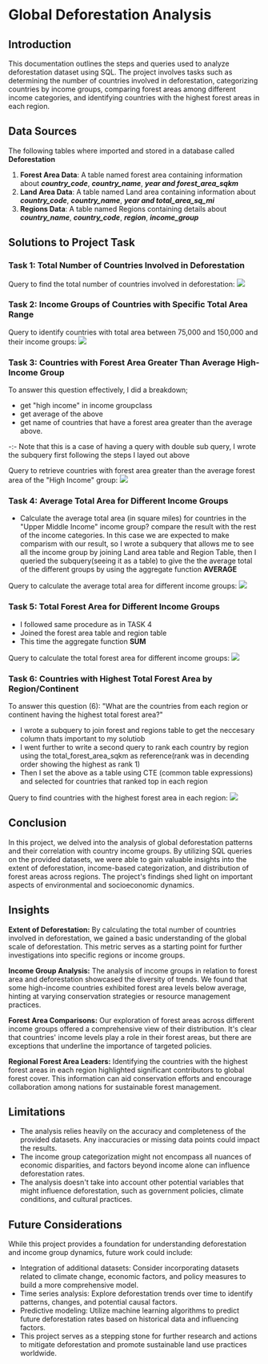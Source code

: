 # Global Deforestation Analysis
## Introduction
This documentation outlines the steps and queries used to analyze deforestation dataset using SQL. The project involves tasks such as determining the number of countries involved in deforestation, categorizing countries by income groups, comparing forest areas among different income categories, and identifying countries with the highest forest areas in each region.
## Data Sources
The following tables where imported and stored in a database called **Deforestation**
1. **Forest Area Data**:  A table named forest area containing information about **_country_code_**, **_country_name_**, **_year and forest_area_sqkm_**
2. **Land Area Data**: A table named Land area containing information about **_country_code_**,	**_country_name_**, **_year and total_area_sq_mi_**
3. **Regions Data**: A table named Regions containing details about **_country_name_**,	**_country_code_**,	**_region_**,	**_income_group_**
## Solutions to Project Task
### Task 1: Total Number of Countries Involved in Deforestation
Query to find the total number of countries involved in deforestation:
![](https://github.com/AnietieJohnson/Deforestation-Analysis-Project-Documentation/blob/main/task%20one%20solution.png)
### Task 2: Income Groups of Countries with Specific Total Area Range
Query to identify countries with total area between 75,000 and 150,000 and their income groups:
![](https://github.com/AnietieJohnson/Deforestation-Analysis-Project-Documentation/blob/main/solution%20to%20task%202.png)
### Task 3: Countries with Forest Area Greater Than Average High-Income Group
To answer this question effectively, I did a breakdown;
- get "high income"  in income groupclass
- get average of the above
- get name of countries that have a forest area greater than the average above.

-:- Note that this is a case of having a query with  double sub query, I wrote the subquery first following the steps I layed out above

Query to retrieve countries with forest area greater than the average forest area of the "High Income" group:
![](https://github.com/AnietieJohnson/Deforestation-Analysis-Project-Documentation/blob/main/soluton%20to%20task%203.png)
### Task 4: Average Total Area for Different Income Groups
- Calculate the average total area (in square miles) for countries in the "Upper Middle Income" income group? 
compare the result with the rest of the income categories. In this case we are expected to make comparism with our result, so I wrote a subquery that allows me to see all the income group by joining Land area table and Region Table, then I queried the subquery(seeing it as a table) to give the the average total of the different groups by using the aggregate function **AVERAGE**

Query to calculate the average total area for different income groups:
![](https://github.com/AnietieJohnson/Deforestation-Analysis-Project-Documentation/blob/main/SOLUTION%20TO%20TASK%204%20(2).png)
### Task 5: Total Forest Area for Different Income Groups
- I followed same procedure as in TASK 4
- Joined the forest area table and region table
- This time the aggregate function **SUM**
  
Query to calculate the total forest area for different income groups:
![](https://github.com/AnietieJohnson/Deforestation-Analysis-Project-Documentation/blob/main/SOLUTION%20TO%20TASK%205.png)
### Task 6: Countries with Highest Total Forest Area by Region/Continent
To answer this question
(6): "What are the countries from each region or continent having the highest total forest area?"
- I wrote a subquery to join forest and regions table to get the neccesary column thats important to my solutiob
- I went further to write a second query to rank each country by region using the total_forest_area_sqkm as reference(rank was in decending order showing the highest as rank 1)
- Then I set the above as a table using CTE (common table expressions) and selected for countries that ranked top in each region

Query to find countries with the highest forest area in each region:
![](https://github.com/AnietieJohnson/Deforestation-Analysis-Project-Documentation/blob/main/solution%20to%20task%206.png)

## Conclusion
In this project, we delved into the analysis of global deforestation patterns and their correlation with country income groups. By utilizing SQL queries on the provided datasets, we were able to gain valuable insights into the extent of deforestation, income-based categorization, and distribution of forest areas across regions. The project's findings shed light on important aspects of environmental and socioeconomic dynamics.

## Insights
**Extent of Deforestation:**
By calculating the total number of countries involved in deforestation, we gained a basic understanding of the global scale of deforestation. This metric serves as a starting point for further investigations into specific regions or income groups.

**Income Group Analysis:**
The analysis of income groups in relation to forest area and deforestation showcased the diversity of trends. We found that some high-income countries exhibited forest area levels below average, hinting at varying conservation strategies or resource management practices.

**Forest Area Comparisons:**
Our exploration of forest areas across different income groups offered a comprehensive view of their distribution. It's clear that countries' income levels play a role in their forest areas, but there are exceptions that underline the importance of targeted policies.

**Regional Forest Area Leaders:**
Identifying the countries with the highest forest areas in each region highlighted significant contributors to global forest cover. This information can aid conservation efforts and encourage collaboration among nations for sustainable forest management.
## Limitations
- The analysis relies heavily on the accuracy and completeness of the provided datasets. Any inaccuracies or missing data points could impact the results.
- The income group categorization might not encompass all nuances of economic disparities, and factors beyond income alone can influence deforestation rates.
- The analysis doesn't take into account other potential variables that might influence deforestation, such as government policies, climate conditions, and cultural practices.
## Future Considerations
While this project provides a foundation for understanding deforestation and income group dynamics, future work could include:
- Integration of additional datasets: Consider incorporating datasets related to climate change, economic factors, and policy measures to build a more comprehensive model.
- Time series analysis: Explore deforestation trends over time to identify patterns, changes, and potential causal factors.
- Predictive modeling: Utilize machine learning algorithms to predict future deforestation rates based on historical data and influencing factors.
- This project serves as a stepping stone for further research and actions to mitigate deforestation and promote sustainable land use practices worldwide.
